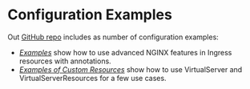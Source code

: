 # Configuration Examples

Out [GitHub repo](https://github.com/nginxinc/kubernetes-ingress) includes as number of configuration examples:
* [*Examples*](https://github.com/nginxinc/kubernetes-ingress/tree/master/examples) show how to use advanced NGINX features in Ingress resources with annotations.
* [*Examples of Custom Resources*](https://github.com/nginxinc/kubernetes-ingress/tree/master/examples-of-custom-resources) show how to use VirtualServer and VirtualServerResources for a few use cases.

